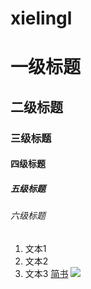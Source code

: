 # xielingl
# 一级标题
## 二级标题
### 三级标题
#### 四级标题
##### 五级标题
###### 六级标题
1. 文本1
2. 文本2
3. 文本3
[简书](http://www.jianshu.com)
![](http://upload-images.jianshu.io/upload_images/259-0ad0d0bfc1c608b6.jpg?imageMogr2/auto-orient/strip%7CimageView2/2/w/1240)
